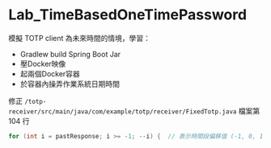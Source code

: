 # Lab_TimeBasedOneTimePassword
模擬 TOTP client 為未來時間的情境，學習：
 - Gradlew build Spring Boot Jar
 - 壓Docker映像
 - 起兩個Docker容器
 - 於容器內操弄作業系統日期時間

修正 `/totp-receiver/src/main/java/com/example/totp/receiver/FixedTotp.java`  檔案第 104 行 
```Java
for (int i = pastResponse; i >= -1; --i) {  // 表示時間段偏移值 (-1, 0, 1)：前一時段、當前時段或下一時段，用於容許TOTP客戶端與服務端之間的時間誤差
```
